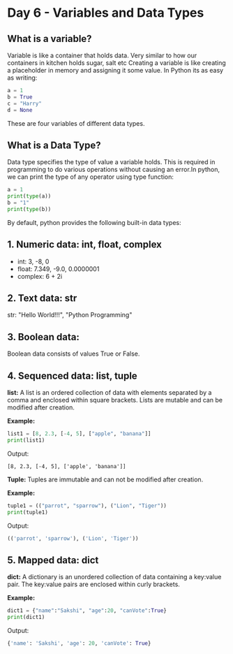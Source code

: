 # Day 6 - Variables and Data Types

## What is a variable?

Variable is like a container that holds data. Very similar to how our containers in kitchen holds sugar, salt etc Creating a variable is like creating a placeholder in memory and assigning it some value. In Python its as easy as writing:

```python
a = 1
b = True
c = "Harry"
d = None

```

These are four variables of different data types.

## What is a Data Type?

Data type specifies the type of value a variable holds. This is required in programming to do various operations without causing an error.In python, we can print the type of any operator using type function:

```python
a = 1
print(type(a))
b = "1"
print(type(b))

```

By default, python provides the following built-in data types:

## 1. Numeric data: int, float, complex

- int: 3, -8, 0
- float: 7.349, -9.0, 0.0000001
- complex: 6 + 2i

## 2. Text data: str

str: "Hello World!!!", "Python Programming"

## 3. Boolean data:

Boolean data consists of values True or False.

## 4. Sequenced data: list, tuple

**list:** A list is an ordered collection of data with elements separated by a comma and enclosed within square brackets. Lists are mutable and can be modified after creation.

**Example:**

```python
list1 = [8, 2.3, [-4, 5], ["apple", "banana"]]
print(list1)

```

Output:

```
[8, 2.3, [-4, 5], ['apple', 'banana']]

```

**Tuple:** Tuples are immutable and can not be modified after creation.

**Example:**

```python
tuple1 = (("parrot", "sparrow"), ("Lion", "Tiger"))
print(tuple1)

```

Output:

```python
(('parrot', 'sparrow'), ('Lion', 'Tiger'))

```

## 5. Mapped data: dict

**dict:** A dictionary is an unordered collection of data containing a key:value pair. The key:value pairs are enclosed within curly brackets.

**Example:**

```python
dict1 = {"name":"Sakshi", "age":20, "canVote":True}
print(dict1)

```

Output:

```python
{'name': 'Sakshi', 'age': 20, 'canVote': True}

```